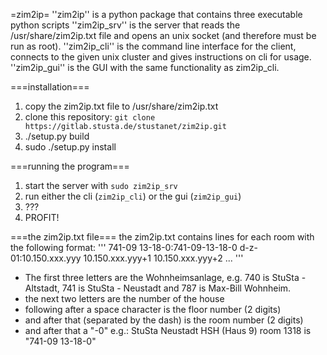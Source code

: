 =zim2ip=
''zim2ip'' is a python package that contains three executable python scripts
''zim2ip_srv'' is the server that reads the /usr/share/zim2ip.txt file and opens
an unix socket (and therefore must be run as root).
''zim2ip_cli'' is the command line interface for the client, connects to
the given unix cluster and gives instructions on cli for usage.
''zim2ip_gui'' is the GUI with the same functionality as zim2ip_cli.

===installation===
1. copy the zim2ip.txt file to /usr/share/zim2ip.txt
2. clone this repository: `git clone https://gitlab.stusta.de/stustanet/zim2ip.git`
3. ./setup.py build
4. sudo ./setup.py install

===running the program===
1. start the server with `sudo zim2ip_srv`
2. run either the cli (`zim2ip_cli`) or the gui (`zim2ip_gui`)
3. ???
4. PROFIT!

===the zim2ip.txt file===
the zim2ip.txt contains lines for each room with the following format:
'''
741-09 13-18-0:741-09-13-18-0 d-z-01:10.150.xxx.yyy 10.150.xxx.yyy+1 10.150.xxx.yyy+2 ...
'''

* The first three letters are the Wohnheimsanlage, e.g. 740 is StuSta - Altstadt, 741 is StuSta - Neustadt and 787 is Max-Bill Wohnheim.
* the next two letters are the number of the house
* following after a space character is the floor number (2 digits)
* and after that (separated by the dash) is the room number (2 digits)
* and after that a "-0"
e.g.: StuSta Neustadt HSH (Haus 9) room 1318 is "741-09 13-18-0"